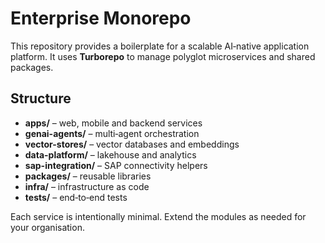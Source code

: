 # Enterprise Monorepo

This repository provides a boilerplate for a scalable AI‑native application platform. It uses **Turborepo** to manage polyglot microservices and shared packages.

## Structure

- **apps/** – web, mobile and backend services
- **genai-agents/** – multi‑agent orchestration
- **vector-stores/** – vector databases and embeddings
- **data-platform/** – lakehouse and analytics
- **sap-integration/** – SAP connectivity helpers
- **packages/** – reusable libraries
- **infra/** – infrastructure as code
- **tests/** – end‑to‑end tests

Each service is intentionally minimal. Extend the modules as needed for your organisation.
